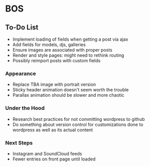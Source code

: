 # BOS

## To-Do List
+ Implement loading of fields when getting a post via ajax
+ Add fields for models, djs, galleries
+ Ensure images are associated with proper posts
+ Render and style pages: might need to rethink routing
+ Possibly reimport posts with custom fields

### Appearance
+ Replace TBA image with portrait version
+ Sticky header animation doesn't seem worth the trouble
+ Parallax animation should be slower and more chaotic

### Under the Hood
+ Research best practices for not committing wordpress to github
+ Do something about version control for customizations done to wordpress as well as its actual content

### Next Steps
+ Instagram and SoundCloud feeds
+ Fewer entries on front page until loaded